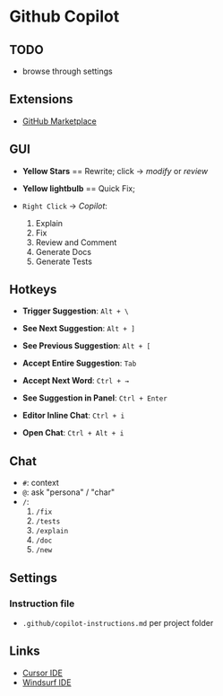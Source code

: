 # Github Copilot

## TODO

- browse through settings

## Extensions

- [GitHub Marketplace](https://github.com/marketplace)

## GUI

- **Yellow Stars** == Rewrite; click -> _modify_ or _review_
- **Yellow lightbulb** == Quick Fix;

- `Right Click` -> _Copilot_:
  1. Explain
  2. Fix
  3. Review and Comment
  4. Generate Docs
  5. Generate Tests

## Hotkeys

- **Trigger Suggestion**: `Alt + \`
- **See Next Suggestion**: `Alt + ]`
- **See Previous Suggestion**: `Alt + [`
- **Accept Entire Suggestion**: `Tab`
- **Accept Next Word**: `Ctrl + →`
- **See Suggestion in Panel**: `Ctrl + Enter`

- **Editor Inline Chat**: `Ctrl + i`
- **Open Chat**: `Ctrl + Alt + i`

## Chat

- `#`: context
- `@`: ask "persona" / "char"
- `/`:
  1. `/fix`
  2. `/tests`
  3. `/explain`
  4. `/doc`
  5. `/new`

## Settings

### Instruction file

- `.github/copilot-instructions.md` per project folder

## Links

- [Cursor IDE](https://cursor.com)
- [Windsurf IDE](https://windsurf.com/)
